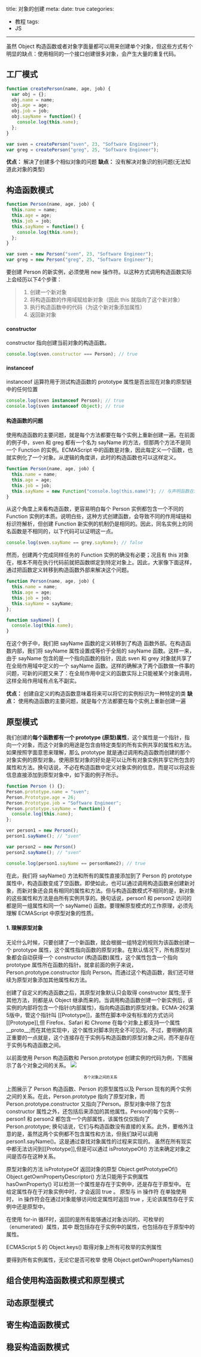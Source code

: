 title: 对象的创建
meta:
  date: true
categories:
  - 教程
tags:
  - JS

---

虽然 Object 构造函数或者对象字面量都可以用来创建单个对象，但这些方式有个明显的缺点：使用相同的一个接口创建很多对象，会产生大量的重复代码。

<!-- more -->


## 工厂模式

```js
function createPerson(name, age, job) {
  var obj = {};
  obj.name = name;
  obj.age = age;
  obj.job = job;
  obj.sayName = function() {
    console.log(this.name);
  };
}

var sven = createPerson("sven", 23, "Software Engineer");
var greg = createPerson("greg", 25, "Software Engineer");
```
**优点：** 解决了创建多个相似对象的问题
**缺点：** 没有解决对象识的别问题(无法知道此对象的类型)


## 构造函数模式

```js
function Person(name, age, job) {
  this.name = name;
  this.age = age;
  this.job = job;
  this.sayName = function() {
    console.log(this.name);
  };
}

var sven = new Person("sven", 23, "Software Engineer");
var greg = new Person("greg", 25, "Software Engineer");
```

要创建 Person 的新实例，必须使用 new 操作符。以这种方式调用构造函数实际上会经历以下4个步骤：
> 1. 创建一个新对象
> 2. 将构造函数的作用域赋给新对象（因此 this 就指向了这个新对象）
> 3. 执行构造函数中的代码（为这个新对象添加属性）
> 4. 返回新对象


#### constructor
constructor 指向创建当前对象的构造函数。

```js
console.log(sven.constructor === Person); // true
```

#### instanceof
instanceof 运算符用于测试构造函数的 prototype 属性是否出现在对象的原型链中的任何位置

```js
console.log(sven instanceof Person); // true
console.log(sven instanceof Object); // true
```

#### 构造函数的问题
使用构造函数的主要问题，就是每个方法都要在每个实例上重新创建一遍。在前面的例子中，sven 和 greg 都有一个名为 sayName 的方法，但那两个方法不是同一个 Function 的实例。ECMAScript 中的函数是对象，因此每定义一个函数，也就实例化了一个对象。从逻辑的角度讲，此时的构造函数也可以这样定义。
```js
function Person(name, age, job) {
  this.name = name;
  this.age = age;
  this.job = job;
  this.sayName = new Function("console.log(this.name)"); // 与声明函数在逻辑上是等价的
}
```
从这个角度上来看构造函数，更容易明白每个 Person 实例都包含一个不同的 Function 实例的本质。说明白些，这种方式创建函数，会导致不同的作用域链和标识符解析，但创建 Function 新实例的机制仍是相同的。因此，同名实例上的同名函数是不相同的，以下代码可以证明这一点。

```js
console.log(sven.sayName == grey.sayName); // false
```
然而，创建两个完成同样任务的 Function 实例的确没有必要；况且有 this 对象在，根本不用在执行代码前就把函数绑定到特定对象上。因此，大家像下面这样，通过把函数定义转移到构造函数外部来解决这个问题。

```js
function Person(name, age, job) {
  this.name = name;
  this.age = age;
  this.job = job;
  this.sayName = sayName;
};

function sayName() {
  console.log(this.name);
}
```

在这个例子中，我们把 sayName 函数的定义转移到了构造 函数外部。在构造函数内部，我们将 sayName 属性设置成等价于全局的 sayName 函数。这样一来，由于 sayName 包含的是一个指向函数的指针，因此 sven 和 grey 对象就共享了在全局作用域中定义的一个 sayName 函数。这样的确解决了两个函数做一件事的问题，可新的问题又来了：在全局作用中定义的函数实际上只能被某个对象调用，这样全局作用域有点名不副实。

**优点：** 创建自定义的构造函数意味着将来可以将它的实例标识为一种特定的类
**缺点：** 使用构造函数的主要问题，就是每个方法都要在每个实例上重新创建一遍


## 原型模式

我们创建的**每个函数都有一个 prototype (原型)属性**，这个属性是一个指针，指向一个对象，而这个对象的用途是包含由特定类型的所有实例共享的属性和方法。如果按照字面意思来理解，那么 prototype 就是通过调用构造函数而创建的那个对象实例的原型对象。使用原型对象的好处是可以让所有对象实例共享它所包含的属性和方法。换句话说，不必在构造函数中定义对象实例的信息，而是可以将这些信息直接添加到原型对象中，如下面的例子所示。
```js
function Person () {};
Person.prototype.name = "sven";
Person.Prototype.age = 26;
Person.Prototype.job = "Software Engineer";
Person.prototype.sayName = function() {
  console.log(this.name);
};

ver person1 = new Person();
person1.sayName(); // "sven"

var person2 = new Person()
person2.sayName(); // "sven"

console.log(person1.sayName == personName2); // true
```

在此，我们将 sayName() 方法和所有的属性直接添加到了 Person 的 prototype 属性中，构造函数变成了空函数。即使如此，也可以通过调用构造函数来创建新对象，而新对象还会具有相同的属性和方法。但与构造函数模式不相同的是，新对象的这些属性和方法是由所有实例共享的。换句话说，person1 和 person2 访问的都是同一组属性和同一个 sayName() 函数。要理解原型模式的工作原理，必须先理解 ECMAScript 中原型对象的性质。

#### 1. 理解原型对象
<i class="text-indent"></i>无论什么时候，只要创建了一个新函数，就会根据一组特定的规则为该函数创建一个 prototype 属性，这个属性指向函数的原型对象。在默认情况下，所有原型对象都会自动获得一个 constructor (构造函数)属性，这个属性包含一个指向 prototype 属性所在函数的指针。就拿前面的例子来说，Person.prototype.constructor 指向 Person。而通过这个构造函数，我们还可继续为原型对象添加其他属性和方法。

<i class="text-indent"></i>创建了自定义的构造函数之后，其原型对象默认只会取得 constructor 属性;至于其他方法，则都是从 Object 继承而来的。当调用构造函数创建一个新实例后，该实例的内部将包含一个指针(内部属性)，指向构造函数的原型对象。ECMA-262第5版中，管这个指针叫 [[Prototype]]，虽然在脚本中没有标准的方式访问[[Prototype]],但 Firefox、Safari 和 Chrome 在每个对象上都支持一个属性 \_\_proto\_\_;而在其他实现中，这个属性对脚本则完全不可见的。不过，要明确的真正重要的一点就是，这个连接存在于实例与构造函数的原型对象之间，而不是存在于实例与构造函数之间。

<i class="text-indent"></i>以前面使用 Person 构造函数和 Person.prototype 创建实例的代码为例，下图展示了各个对象之间的关系。
![](/assets/createObj-1.jpg)
<font size="1"><center>各个对象之间的关系</center></font>

<i class="text-indent"></i>上图展示了 Person 构造函数、Person 的原型属性以及 Person 现有的两个实例之间的关系。在此，Person.prototype 指向了原型对象，而 Person.prototype.constructor 又指向了Person。原型对象中除了包含 constructor 属性之外，还包括后来添加的其他属性。Person的每个实例-- person1 和 person2 都包含一个内部属性，该属性仅仅指向了 Person.prototype; 换句话说，它们与构造函数没有直接的关系。此外，要格外注意的是，虽然这两个实例都不包含属性和方法，但我们缺可以调用 person1.sayName()。这是通过查找对象属性的过程来实现的。
<i class="text-indent"></i>虽然在所有现实中都无法访问到[[Prototype]],但是可以通过 isPrototypeOf() 方法来确定对象之间是否存在这种关系。


原型对象的方法 isPrototypeOf
返回对象的原型 Object.getPrototypeOf()
Object.getOwnPropertyDescriptor() 方法只能用于实例属性
hasOwnProperty() 可以检测一个属性是存在于实例中，还是存在于原型中。 在给定属性存在于对象实例中时，才会返回 true 。
原型与 in 操作符
在单独使用时， in 操作符会在通过对象能够访问给定属性时返回 true ，无论该属性存在于实例中还是原型中。

在使用 for-in 循环时，返回的是所有能够通过对象访问的、可枚举的（enumerated）属性，其中
既包括存在于实例中的属性，也包括存在于原型中的属性。

ECMAScript 5 的 Object.keys() 取得对象上所有可枚举的实例属性

要得到所有实例属性，无论它是否可枚举 使用 Object.getOwnPropertyNames()

## 组合使用构造函数模式和原型模式


## 动态原型模式

## 寄生构造函数模式

## 稳妥构造函数模式
